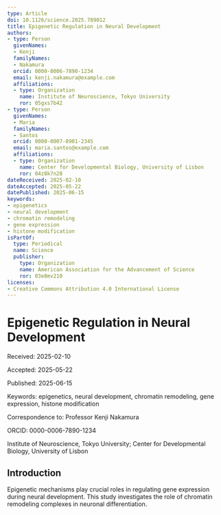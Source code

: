 ```yaml
---
type: Article
doi: 10.1126/science.2025.789012
title: Epigenetic Regulation in Neural Development
authors:
- type: Person
  givenNames:
  - Kenji
  familyNames:
  - Nakamura
  orcid: 0000-0006-7890-1234
  email: kenji.nakamura@example.com
  affiliations:
  - type: Organization
    name: Institute of Neuroscience, Tokyo University
    ror: 05gxs7b42
- type: Person
  givenNames:
  - Maria
  familyNames:
  - Santos
  orcid: 0000-0007-8901-2345
  email: maria.santos@example.com
  affiliations:
  - type: Organization
    name: Center for Developmental Biology, University of Lisbon
    ror: 04z8k7n28
dateReceived: 2025-02-10
dateAccepted: 2025-05-22
datePublished: 2025-06-15
keywords:
- epigenetics
- neural development
- chromatin remodeling
- gene expression
- histone modification
isPartOf:
  type: Periodical
  name: Science
  publisher:
    type: Organization
    name: American Association for the Advancement of Science
    ror: 03e8mv210
licenses:
- Creative Commons Attribution 4.0 International License
---
```


# Epigenetic Regulation in Neural Development

Received: 2025-02-10

Accepted: 2025-05-22

Published: 2025-06-15

Keywords: epigenetics, neural development, chromatin remodeling, gene expression, histone modification

Correspondence to: Professor Kenji Nakamura

ORCID: 0000-0006-7890-1234

Institute of Neuroscience, Tokyo University; Center for Developmental Biology, University of Lisbon

## Introduction

Epigenetic mechanisms play crucial roles in regulating gene expression during neural development. This study investigates the role of chromatin remodeling complexes in neuronal differentiation.
